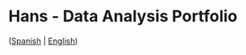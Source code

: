 # Hans - Data Analysis Portfolio 
([Spanish](https://github.com/HansAllTech/Hans_Data_Analysis_Portfolio/blob/main/Proyectos.md#tabla-de-contenido-es--en) | [English](https://github.com/HansAllTech/Hans_Data_Analysis_Portfolio/blob/main/Projects.md#table-of-content-es--en))
   
                                                          
                                                
                                     
                       
                     
              
         
     
        
  
   
      
  
  
 
 
